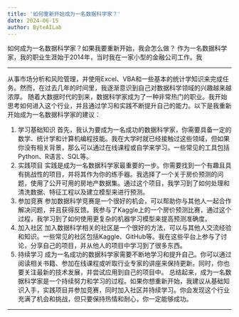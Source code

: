 ```yaml
---
title: '如何重新开始成为一名数据科学家？'
date: 2024-06-15
author: ByteAILab
---
```


如何成为一名数据科学家？如果我要重新开始，我会怎么做？
作为一名数据科学家，我的职业生涯始于2014年，当时我在一家小型的金融公司工作。我

---
从事市场分析和风险管理，并使用Excel、VBA和一些基本的统计学知识来完成任务。然而，在过去几年的时间里，我逐渐意识到自己对数据科学领域的兴趣越来越浓厚。
随着大数据时代的到来，数据科学家成为了一种非常热门的职业。我开始思考如何进入这个行业，并且通过学习和实践不断提升自己的能力。以下是我重新开始成为一名数据科学家的建议：
1. 学习基础知识
首先，我认为要成为一名成功的数据科学家，你需要具备一定的数学、统计学和计算机编程技能。我在大学时就已经接触过这些领域，但如果你没有相关背景，那么可以通过在线课程或自学来学习。一些常见的工具包括Python、R语言、SQL等。
2. 实践项目
实践是成为一名数据科学家最重要的一步。你需要找到一个有趣且具有挑战性的项目，并将其作为你的练手器。我选择了一个关于房价预测的问题，使用了公开可用的房地产数据集。通过这个项目，我学习到了如何处理和清洗数据、特征工程以及建立模型来进行预测。
3. 参加竞赛
参加数据科学竞赛是一个很好的机会，可以帮助你与其他人一起合作解决问题，并且获得反馈。我参与了Kaggle上的一个房价预测比赛，通过这个过程，我学习到了如何使用更复杂的机器学习模型来提高预测准确度。
4. 加入社区
加入数据科学相关的社区是一个很好的方法，可以与其他人交流经验和知识。一些常见的社区包括Kaggle、GitHub等。我在这些平台上参与了讨论，分享自己的项目，并从他人的项目中学习到了很多东西。
5. 持续学习
成为一名成功的数据科学家需要不断地学习和提升自己。你可以通过阅读相关书籍、参加在线课程或听取行业专家的讲座来保持更新。同时，你也要关注最新的技术发展，并尝试应用到自己的项目中。
总结起来，成为一名数据科学家是一个持续努力和学习的过程。如果你想重新开始，我建议从基础知识入手，实践项目并参加竞赛，同时加入社区并持续学习。你会发现这个行业充满了机会和挑战，但只要保持热情和耐心，你一定能够成功。
---

